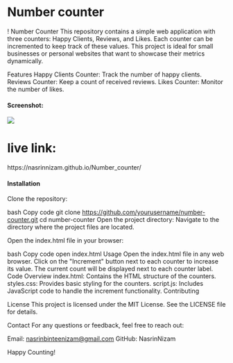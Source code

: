 <h1>Number counter</h1>!
Number Counter
This repository contains a simple web application with three counters: Happy Clients, Reviews, and Likes. Each counter can be incremented to keep track of these values. This project is ideal for small businesses or personal websites that want to showcase their metrics dynamically.

Features
Happy Clients Counter: Track the number of happy clients.
Reviews Counter: Keep a count of received reviews.
Likes Counter: Monitor the number of likes.


<h4>Screenshot:</h4> <img src="https://i.postimg.cc/tsK0B07y/Screenshot-91.png' border='0' alt='Screenshot-91">


<h1>live link:</h1> https://nasrinnizam.github.io/Number_counter/


<h4>Installation</h4>
Clone the repository:

bash
Copy code
git clone https://github.com/yourusername/number-counter.git
cd number-counter
Open the project directory:
Navigate to the directory where the project files are located.

Open the index.html file in your browser:

bash
Copy code
open index.html
Usage
Open the index.html file in any web browser.
Click on the "Increment" button next to each counter to increase its value.
The current count will be displayed next to each counter label.
Code Overview
index.html: Contains the HTML structure of the counters.
styles.css: Provides basic styling for the counters.
script.js: Includes JavaScript code to handle the increment functionality.
Contributing

License
This project is licensed under the MIT License. See the LICENSE file for details.

Contact
For any questions or feedback, feel free to reach out:

Email: nasrinbinteenizam@gmail.com
GitHub: NasrinNizam

Happy Counting!
